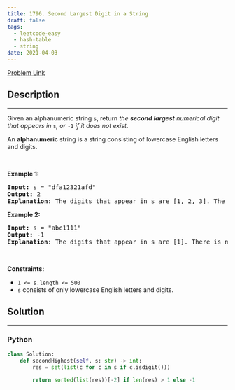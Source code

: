 ```yaml
---
title: 1796. Second Largest Digit in a String
draft: false
tags: 
  - leetcode-easy
  - hash-table
  - string
date: 2021-04-03
---
```


[Problem Link](https://leetcode.com/problems/second-largest-digit-in-a-string/)

## Description

---
<p>Given an alphanumeric string <code>s</code>, return <em>the <strong>second largest</strong> numerical digit that appears in </em><code>s</code><em>, or </em><code>-1</code><em> if it does not exist</em>.</p>

<p>An <strong>alphanumeric</strong><strong> </strong>string is a string consisting of lowercase English letters and digits.</p>

<p>&nbsp;</p>
<p><strong class="example">Example 1:</strong></p>

<pre>
<strong>Input:</strong> s = &quot;dfa12321afd&quot;
<strong>Output:</strong> 2
<strong>Explanation:</strong> The digits that appear in s are [1, 2, 3]. The second largest digit is 2.
</pre>

<p><strong class="example">Example 2:</strong></p>

<pre>
<strong>Input:</strong> s = &quot;abc1111&quot;
<strong>Output:</strong> -1
<strong>Explanation:</strong> The digits that appear in s are [1]. There is no second largest digit. 
</pre>

<p>&nbsp;</p>
<p><strong>Constraints:</strong></p>

<ul>
	<li><code>1 &lt;= s.length &lt;= 500</code></li>
	<li><code>s</code> consists of only lowercase English letters and digits.</li>
</ul>


## Solution

---
### Python
``` py title='second-largest-digit-in-a-string'
class Solution:
    def secondHighest(self, s: str) -> int:
        res = set(list(c for c in s if c.isdigit()))
    
        return sorted(list(res))[-2] if len(res) > 1 else -1
```

